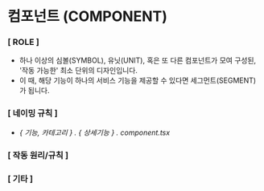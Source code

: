 # 컴포넌트 (COMPONENT)

### **[ ROLE ]**

- 하나 이상의 심볼(SYMBOL), 유닛(UNIT), 혹은 또 다른 컴포넌트가 모여 구성된, '작동 가능한' 최소 단위의 디자인입니다.
- 이 때, 해당 기능이 하나의 서비스 기능을 제공할 수 있다면 세그먼트(SEGMENT) 가 됩니다.

### **[ 네이밍 규칙 ]**

- _{ 기능, 카테고리 } . { 상세기능 } . component.tsx_

### **[ 작동 원리/규칙 ]**

### **[ 기타 ]**
